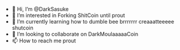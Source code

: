 - 👋 Hi, I’m @DarkSasuke
- 👀 I’m interested in Forking ShitCoin until prout
- 🌱 I’m currently learning how to dumble bee brrrrrrr creaaatteeeee shutcoin 
- 💞️ I’m looking to collaborate on DarkMoulaaaaaCoin
- 📫 How to reach me prout

<!---
DarkSasuke/DarkSasuke is a ✨ special ✨ repository because its `README.md` (this file) appears on your GitHub profile.
You can click the Preview link to take a look at your changes.
--->
